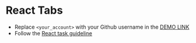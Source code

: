 # React Tabs
- Replace `<your_account>` with your Github username in the [DEMO LINK](https://Valeriy-Sorochynskyi.github.io/react_tabs/)
- Follow the [React task guideline](https://github.com/mate-academy/react_task-guideline#react-tasks-guideline)

